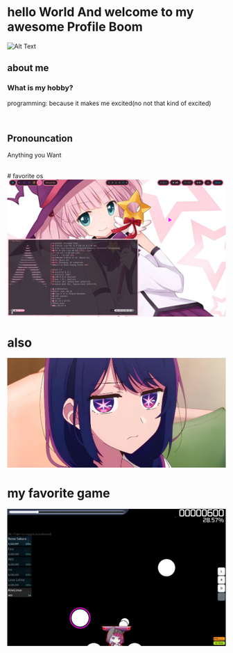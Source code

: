 # hello World And welcome to my awesome Profile Boom

![Alt Text](https://media0.giphy.com/media/v1.Y2lkPTc5MGI3NjExb2gzYzljY3FrdmU4YTE3aGc0N2l5aXlvOHVqbDFjN2lpYWVvNjN0ZiZlcD12MV9pbnRlcm5hbF9naWZfYnlfaWQmY3Q9Zw/26tPdwMm4jyClgxTq/giphy.gif)

## about me

<h3>What is my hobby?</h3>
<p>programming: because it makes me excited(no not that kind of excited)</p>

<br>

## Pronouncation

<p>Anything you Want</p>
<br>
# favorite os

<img src="https://raw.githubusercontent.com/AlieeLinux/AlieeLinux/refs/heads/main/screenshot.png">

# also

<img src="https://raw.githubusercontent.com/AlieeLinux/AlieeLinux/refs/heads/main/AiHoshino10.jpeg">

# my favorite game

<img src="osu.jpg">

<!--
**troy600/troy600** is a ✨ _special_ ✨ repository because its `README.md` (this file) appears on your GitHub profile.

Here are some ideas to get you started:

- 🔭 I’m currently working on ...
- 🌱 I’m currently learning ...
- 👯 I’m looking to collaborate on ...
- 🤔 I’m looking for help with ...
- 💬 Ask me about ...
- 📫 How to reach me: ...
- 😄 Pronouns: ...
- ⚡ Fun fact: ...
-->
